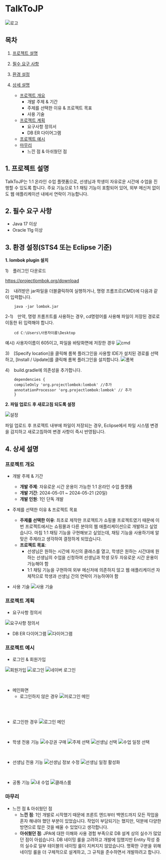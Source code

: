 # TalkToJP
![로고](images/logo.png)


## 목차
1. [프로젝트 설명](#1-프로젝트-설명)
2. [필수 요구 사항](#2-필수-요구-사항)
3. [환경 설정](#3-환경-설정sts4-또는-eclipse-기준)
4. [상세 설명](#4-상세-설명)

    - [프로젝트 개요](#프로젝트-개요)
        - 개발 주제 & 기간
        - 주제를 선택한 이유 & 프로젝트 목표
        - 사용 기술
    - [프로젝트 계획](#프로젝트-계획)
        - 요구사항 정의서
        - DB ER 다이어그램
    - [프로젝트 예시](#프로젝트-예시)
    - [마무리](#마무리)
        - 느낀 점 & 아쉬웠던 점


## 1. 프로젝트 설명

TalkToJP는 1:1 온라인 수업 플랫폼으로, 선생님과 학생이 자유로운 시간에 수업을 진행할 수 있도록 합니다. 주요 기능으로 1:1 채팅 기능이 포함되어 있어, 외부 메신저 없이도 웹 애플리케이션 내에서 연락이 가능합니다.

## 2. 필수 요구 사항

- Java 17 이상
- Oracle 11g 이상

## 3. 환경 설정(STS4 또는 Eclipse 기준)

__1. lombok plugin 설치__

   1)　플러그인 다운로드

   
https://projectlombok.org/download


   2)　내려받은 jar파일을 더블클릭하여 실행하거나, 명령 프롬프르(CMD)에 다음과 같이 입력합니다.
```
    java -jar lombok.jar
```
   
2-1)　만약, 명령 프롬프트를 사용하는 경우, cd명령어를 사용해 파일이 저장된 경로로 이동한 뒤 입력해야 합니다.


```
    cd C:\Users\사용자이름\Desktop
```


예시) 사용자이름이 605이고, 파일을 바탕화면에 저장한 경우
![cmd](images/cm.png)



   3)　[Specify location]을 클릭해 롬복 플러그인을 사용할 IDE가 설치된 경로를 선택하고, [Install / Update]를 클릭해 롬복 플러그인을 설치합니다.
   ![롬복](images/lb.png)
 

   4)　build.gradle에 의존성을 추가합니다.
```
    dependencies {
    compileOnly 'org.projectlombok:lombok' //추가
    annotationProcessor 'org.projectlombok:lombok' // 추가
    }
```
__2. 파일 업로드 후 새로고침 되도록 설정__

   
   ![설정](images/ec01.png)

   
파일 업로드 후 프로젝트 내부에 파일이 저장되는 경우, Eclipse에서 파일 시스템 변경을 감지하고 새로고침하여 변경 사항이 즉시 반영됩니다.

## 4. 상세 설명

### 프로젝트 개요

- 개발 주제 & 기간
  - **개발 주제**: 자유로운 시간 운용이 가능한 1:1 온라인 수업 플랫폼
  - **개발 기간**: 2024-05-01 ~ 2024-05-21 (20일)
  - **개발 인원**: 1인 단독 개발

- 주제를 선택한 이유 & 프로젝트 목표
  - **주제를 선택한 이유**: 최초로 제작한 프로젝트가 쇼핑몰 프로젝트였기 때문에 이번 프로젝트에서는 쇼핑몰과 다른 분야의 웹 애플리케이션으로 개발하고 싶었습니다. 마침 1:1 채팅 기능을 구현해보고 싶었는데, 채팅 기능을 사용하기에 알맞은 주제라고 생각하여 결정하게 되었습니다.
  - **프로젝트 목표**: 
    - 선생님은 원하는 시간에 자신의 클래스를 열고, 학생은 원하는 시간대에 원하는 선생님의 수업을 신청하여 선생님과 학생 모두 자유로운 시간 운용이 가능해야 함
    - 1:1 채팅 기능을 구현하여 외부 메신저에 의존하지 않고 웹 애플리케이션 자체적으로 학생과 선생님 간의 연락이 가능하여야 함

- 사용 기술
![사용 기술](images/001.png)



### 프로젝트 계획

- 요구사항 정의서


![요구사항 정의서](images/y03.jpg)



- DB ER 다이어그램
![다이어그램](images/ER.png)

### 프로젝트 예시

- 로그인 & 회원가입

![회원가입](images/join.png)
![로그인](images/login.png)
![네이버 로그인](images/nLogin.png)

<br>


- 메인화면
  - 로그인하지 않은 경우
![미로그인 메인](images/m01.png)

<br><br>


  - 로그인한 경우
![로그인 메인](images/m02.png)

<br>


- 학생 전용 기능
![수강권 구매](images/s1.png)
![주제 선택](images/s01.png)
![선생님 선택](images/s02.png)
![수업 일정 선택](images/s03.png)

<br>


- 선생님 전용 기능
![선생님 정보 수정](images/t01.png)
![선생님 일정 활성화](images/t02.png)

<br>


- 공통 기능
![내 수업](images/s04.png)
![클래스룸](images/t03.png)


### 마무리

- 느낀 점 & 아쉬웠던 점
  - **느낀 점**: 1인 개발로 시작했기 때문에 프론트 엔드부터 백엔드까지 모든 작업을 혼자 해내야 했던 부분이 있었습니다. 작업이 부담되기는 했지만, 덕분에 다양한 방면으로 많은 것을 배울 수 있었다고 생각합니다.
  - **아쉬웠던 점**: JPA에 대한 이해와 사용 경험 부족으로 DB 설계 상의 실수가 많았던 점이 아쉽습니다. DB 네이밍 룰을 고려하고 개발에 임했지만 Entity 작성 중의 실수로 일부 테이블의 네이밍 룰이 지켜지지 않았습니다. 명확한 구분을 위해 네이밍 룰을 더 구체적으로 설계하고, 그 규칙을 준수하면서 개발하려고 합니다.
